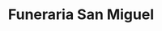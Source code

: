 ---
title: "Funeraria San Miguel"
url: /carupano/funeraria-san-miguel/
shop: directores de funerarias
---